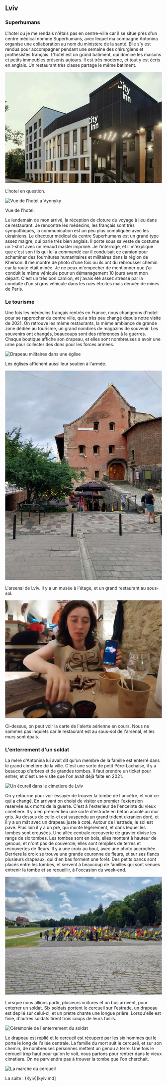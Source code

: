 
## Lviv

### Superhumans

L'hotel ou je me rendais n'étais pas en centre-ville car il se situe près d'un
centre médical nommé Superhumans, avec lequel ma compagne Antonina organise une
collaboration au nom du ministère de la santé. Elle s'y est rendus pour
accompagner pendant une semaine des chirurgiens et prothesistes français.
L'hotel est un grand batiment, qui domine les maisons et petits immeubles
présents autours. Il est très moderne, et tout y est écris en anglais. Un
restaurant très classe partage le même batiment. 

![L'hotel à Vynnyky](images/lviv/vynnyky_hotel.jpg)

L'hotel en question.

![Vue de l'hotel a Vynnyky](images/lviv/vynnyky_hotel_view.jpg)

Vue de l'hotel.

Le lendemain de mon arrivé, la réception de cloture du voyage à lieu dans ce
restaurant. Je rencontre les médecins, les français sont très sympathiques, la
communication est un peu plus compliquée avec les ukrainiens. Le directeur
médical du centre Superhumans est un grand type assez maigre, qui parle très
bien anglais. Il porte sous sa veste de costume un t-shirt avec un renaud master
imprimé. Je l'interroge, et il m'explique que c'est son fils qui lui a commandé
car il conduisait ce camion pour acheminer des fournitures humanitaires et
militaires dans la région de Kherson. Il me montre de photo d'une fois ou ils
ont du rebrousser chemin car la route était minée. Je ne peux m'empecher de
mentionner que j'ai conduit le même véhicule pour un démanagement 10 jours avant
mon départ. C'est un très bon camion, et j'avais été assez stressé par la
conduite d'un si gros véhicule dans les rues étroites mais dénuée de mines de
Paris.

### Le tourisme

Une fois les médecins français rentrés en France, nous changeons d'hotel pour se
rapprocher du centre ville, qui a très peu changé depuis notre visite de 2021.
On retrouve les même restaurants, la même ambiance de grande zone dédiée au
tourisme, un grand nombres de magazins de souvenir. Les souvenirs ont changés,
beaucoups sont des réferences à la guerres. Chaque boutique affiche son drapeau,
et elles sont nombreuses à avoir une urne pour collecter des dons pour les
forces armées. 

![Drapeau militaires dans une église](images/lviv/church_flags)

Les églises affichent aussi leur soutien à l'armée.

![L'arsenal de Lviv](images/lviv/arsenal.jpg)

L'arsenal de Lviv. Il y a un musée à l'étage, et un grand restaurant au sous-sol.

![Alerte aérienne dans un restaurant](images/lviv/antonina_rebernya_air_alert.jpg)

Ci-dessus, on peut voir la carte de l'alerte aérienne en cours. Nous ne sommes
pas inquiets car le restaurant est au sous-sol de l'arsenal, et les murs sont
épais.


###  L'enterrement d'un soldat

La mère d'Antonina lui avait dit qu'un membre de la famille est enterré dans le
grand cimetiere de la ville. C'est une sorte de petit Père-Lachaise, il y a
beaucoup d'arbres et de grandes tombes. Il faut prendre un ticket pour entrer,
et c'est une visite que l'on avait déjà faite en 2021.

![Un écureil dans le cimetiere de Lviv](images/lviv/cemetary_squirrel.jpg)

On y retourne pour voir essayer de trouver la tombe de l'ancêtre, et voir ce qui
a changé. En arrivant on choisi de visiter en premier l'extension reservée aux
morts de la guerre. C'est à l'exterieur de l'enceinte du vieux cimetiere. Il y a
en premier lieu une sorte d'estrade en béton accolé au mur gris. Au dessus de
celle-ci est suspendu un grand trident ukranien doré, et il y a un mât avec un
drapeau juste à coté. Autour de l'estrade, le sol est pavé. Plus loin il y a un
pré, qui monte légérement, et dans lequel les tombes sont creusées. Une allée
centrale recouverte de gravier divise les rangs de six tombes. Les tombes sont
en bois, elles montent à hauteur de genous, et n'ont pas de couvercle; elles
sont remplies de terres et recouvertes de fleurs. Il y a une croix au bout, avec
une photo accrochée. Derriere la croix se trouve une grande couronne de fleurs,
et sur ses flancs plusieurs drapeaux, qui d'en bas forment une forêt. Des petits
bancs sont placés entre les tombes, et servent à beaucoup de familles qui sont
venues entrenir la tombe et se recueillir, à l'occasion du week-end.

![Nouveau cimetiere militaire de Lviv](images/lviv/military_cemetary.jpg)

Lorsque nous allions partir, plusieurs voitures et un bus arrivent, pour
enterrer un soldat. Six soldats portent le cercueil sur l'estrade, un drapeau
est deplié sur celui-ci, et un pretre chante une longue prière. Lorsqu'elle est
finie, d'autres soldats tirent trois coups de leurs fusils. 

![Cérémonie de l'enterrement du soldat](images/soldiers_burial_ceremony.jpg)

Le drapeau est replié et le cercueil est récuperé par les six hommes qui le
porte le long de l'allée centrale. La famille du mort suit le cercueil, et sur
son chemin, de nombreuses personnes mettent un genou à terre. Une fois le
cercueil trop haut pour qu'on le voit, nous partons pour rentrer dans le vieux
cimetiere. On ne parviendra pas à trouver la tombe que l'on cherchait.

![La marche du cercueil](images/solders_burial_walking_the_coffin.jpg)

La suite : (Kyiv)[kyiv.md]